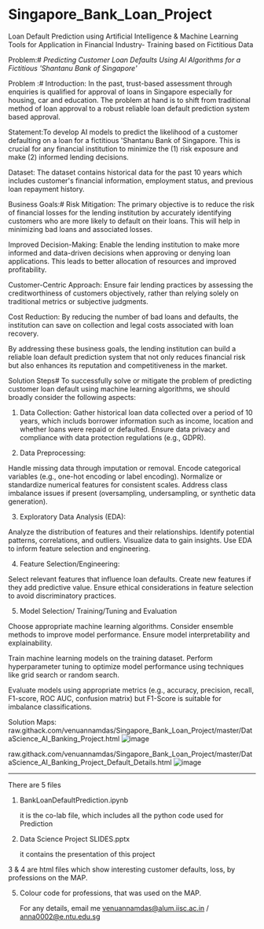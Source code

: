 # Singapore_Bank_Loan_Project
Loan Default Prediction using Artificial Intelligence &amp; Machine Learning Tools for Application in Financial Industry- Training based on Fictitious Data   

Problem:#
*Predicting Customer Loan Defaults Using AI Algorithms for a Fictitious 'Shantanu Bank of Singapore'*

Problem :#
Introduction: In the past, trust-based assessment through enquiries is qualified for approval of loans in Singapore especially for housing, car and education. The problem at hand is to shift from traditional method of loan approval to a robust reliable loan default prediction system based approval.

Statement:To develop AI models to predict the likelihood of a customer defaulting on a loan for a fictitious 'Shantanu Bank of Singapore. This is crucial for any financial institution to minimize the (1) risk exposure and make (2) informed lending decisions.

Dataset: The dataset contains historical data for the past 10 years which includes customer's financial information, employment status, and previous loan repayment history.

Business Goals:#
Risk Mitigation: The primary objective is to reduce the risk of financial losses for the lending institution by accurately identifying customers who are more likely to default on their loans. This will help in minimizing bad loans and associated losses.

Improved Decision-Making: Enable the lending institution to make more informed and data-driven decisions when approving or denying loan applications. This leads to better allocation of resources and improved profitability.

Customer-Centric Approach: Ensure fair lending practices by assessing the creditworthiness of customers objectively, rather than relying solely on traditional metrics or subjective judgments.

Cost Reduction: By reducing the number of bad loans and defaults, the institution can save on collection and legal costs associated with loan recovery.

By addressing these business goals, the lending institution can build a reliable loan default prediction system that not only reduces financial risk but also enhances its reputation and competitiveness in the market.

Solution Steps#
To successfully solve or mitigate the problem of predicting customer loan default using machine learning algorithms, we should broadly consider the following aspects:

1. Data Collection:
Gather historical loan data collected over a period of 10 years, which includs borrower information such as income, location and whether loans were repaid or defaulted. Ensure data privacy and compliance with data protection regulations (e.g., GDPR).

2. Data Preprocessing:

Handle missing data through imputation or removal. Encode categorical variables (e.g., one-hot encoding or label encoding). Normalize or standardize numerical features for consistent scales. Address class imbalance issues if present (oversampling, undersampling, or synthetic data generation). 

3. Exploratory Data Analysis (EDA):

Analyze the distribution of features and their relationships. Identify potential patterns, correlations, and outliers. Visualize data to gain insights. Use EDA to inform feature selection and engineering. 

4. Feature Selection/Engineering:

Select relevant features that influence loan defaults. Create new features if they add predictive value. Ensure ethical considerations in feature selection to avoid discriminatory practices. 

5. Model Selection/ Training/Tuning and Evaluation

Choose appropriate machine learning algorithms. Consider ensemble methods to improve model performance. Ensure model interpretability and explainability.

Train machine learning models on the training dataset. Perform hyperparameter tuning to optimize model performance using techniques like grid search or random search.

Evaluate models using appropriate metrics (e.g., accuracy, precision, recall, F1-score, ROC AUC, confusion matrix) but F1-Score is suitable for imbalance classifications.

Solution Maps:
raw.githack.com/venuannamdas/Singapore_Bank_Loan_Project/master/DataScience_AI_Banking_Project.html
![image](https://github.com/venuannamdas/Singapore_Bank_Loan_Project/assets/132436298/b5c25af7-f32e-46f8-b011-563ac2a40846)

raw.githack.com/venuannamdas/Singapore_Bank_Loan_Project/master/DataScience_AI_Banking_Project_Default_Details.html
![image](https://github.com/venuannamdas/Singapore_Bank_Loan_Project/assets/132436298/66340814-2505-40c7-b26c-7819eb585c72)


-----
There are 5 files
1. BankLoanDefaultPrediction.ipynb

   it is the co-lab file, which includes all the python code used for Prediction

2. Data Science Project SLIDES.pptx

   it contains the presentation of this project

3 & 4  are html files which show interesting customer defaults, loss, by  professions on the MAP.

5. Colour code for professions, that was used on the MAP.

     For any details, email me     venuannamdas@alum.iisc.ac.in   / anna0002@e.ntu.edu.sg 
